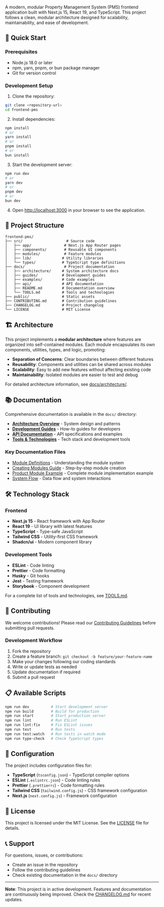 

A modern, modular Property Management System (PMS) frontend application built with Next.js 15, React 19, and TypeScript. This project follows a clean, modular architecture designed for scalability, maintainability, and ease of development.

## 🚀 Quick Start

### Prerequisites

- Node.js 18.0 or later
- npm, yarn, pnpm, or bun package manager
- Git for version control

### Development Setup

1. Clone the repository:
```bash
git clone <repository-url>
cd frontend-pms
```

2. Install dependencies:
```bash
npm install
# or
yarn install
# or
pnpm install
# or
bun install
```

3. Start the development server:
```bash
npm run dev
# or
yarn dev
# or
pnpm dev
# or
bun dev
```

4. Open [http://localhost:3000](http://localhost:3000) in your browser to see the application.

## 📁 Project Structure

```
frontend-pms/
├── src/                    # Source code
│   ├── app/               # Next.js App Router pages
│   ├── components/        # Reusable UI components
│   ├── modules/           # Feature modules
│   ├── lib/              # Utility libraries
│   └── types/            # TypeScript type definitions
├── docs/                  # Project documentation
│   ├── architecture/     # System architecture docs
│   ├── guides/           # Development guides
│   ├── examples/         # Code examples
│   ├── api/              # API documentation
│   ├── README.md         # Documentation overview
│   └── TOOLS.md          # Tools and technologies
├── public/               # Static assets
├── CONTRIBUTING.md       # Contribution guidelines
├── CHANGELOG.md          # Project changelog
└── LICENSE               # MIT License
```

## 🏗️ Architecture

This project implements a **modular architecture** where features are organized into self-contained modules. Each module encapsulates its own components, utilities, types, and logic, promoting:

- **Separation of Concerns**: Clear boundaries between different features
- **Reusability**: Components and utilities can be shared across modules
- **Scalability**: Easy to add new features without affecting existing code
- **Maintainability**: Isolated modules are easier to test and debug

For detailed architecture information, see [docs/architecture/](./docs/architecture/).

## 📚 Documentation

Comprehensive documentation is available in the `docs/` directory:

- **[Architecture Overview](./docs/architecture/README.md)** - System design and patterns
- **[Development Guides](./docs/guides/README.md)** - How-to guides for developers
- **[API Documentation](./docs/api/README.md)** - API specifications and examples
- **[Tools & Technologies](./docs/TOOLS.md)** - Tech stack and development tools

### Key Documentation Files

- [Module Definitions](./docs/architecture/module-definitions.md) - Understanding the module system
- [Creating Modules Guide](./docs/guides/creating-modules.md) - Step-by-step module creation
- [Product Module Example](./docs/examples/product-module.md) - Complete module implementation example
- [System Flow](./docs/architecture/system-flow.md) - Data flow and system interactions

## 🛠️ Technology Stack

### Frontend
- **Next.js 15** - React framework with App Router
- **React 19** - UI library with latest features
- **TypeScript** - Type-safe JavaScript
- **Tailwind CSS** - Utility-first CSS framework
- **Shadcn/ui** - Modern component library

### Development Tools
- **ESLint** - Code linting
- **Prettier** - Code formatting
- **Husky** - Git hooks
- **Jest** - Testing framework
- **Storybook** - Component development

For a complete list of tools and technologies, see [TOOLS.md](./docs/TOOLS.md).

## 🤝 Contributing

We welcome contributions! Please read our [Contributing Guidelines](./CONTRIBUTING.md) before submitting pull requests.

### Development Workflow

1. Fork the repository
2. Create a feature branch: `git checkout -b feature/your-feature-name`
3. Make your changes following our coding standards
4. Write or update tests as needed
5. Update documentation if required
6. Submit a pull request

## 📋 Available Scripts

```bash
npm run dev          # Start development server
npm run build        # Build for production
npm run start        # Start production server
npm run lint         # Run ESLint
npm run lint:fix     # Fix ESLint issues
npm run test         # Run tests
npm run test:watch   # Run tests in watch mode
npm run type-check   # Check TypeScript types
```

## 🔧 Configuration

The project includes configuration files for:

- **TypeScript** (`tsconfig.json`) - TypeScript compiler options
- **ESLint** (`.eslintrc.json`) - Code linting rules
- **Prettier** (`.prettierrc`) - Code formatting rules
- **Tailwind CSS** (`tailwind.config.js`) - CSS framework configuration
- **Next.js** (`next.config.js`) - Framework configuration

## 📄 License

This project is licensed under the MIT License. See the [LICENSE](./LICENSE) file for details.

## 📞 Support

For questions, issues, or contributions:

- Create an issue in the repository
- Follow the contributing guidelines
- Check existing documentation in the `docs/` directory

---

**Note**: This project is in active development. Features and documentation are continuously being improved. Check the [CHANGELOG.md](./CHANGELOG.md) for recent updates.
